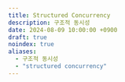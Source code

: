 ```yaml
---
title: Structured Concurrency
description: 구조적 동시성
date: 2024-08-09 10:00:00 +0900
draft: true
noindex: true
aliases:
  - 구조적 동시성
  - "structured concurrency"
---
```




